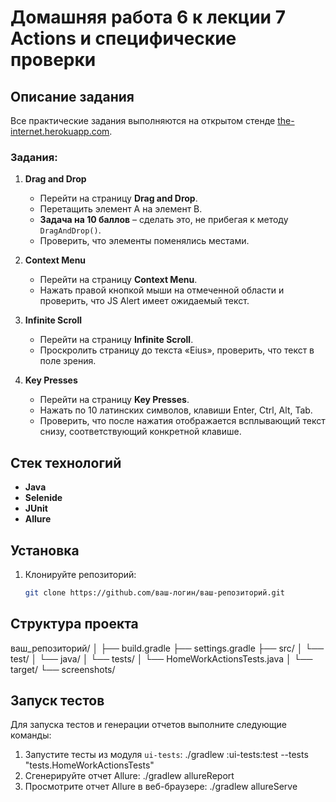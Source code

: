 # Домашняя работа 6 к лекции 7 Actions и специфические проверки

## Описание задания
Все практические задания выполняются на открытом стенде [the-internet.herokuapp.com](https://the-internet.herokuapp.com/).

### Задания:
1. **Drag and Drop**
    - Перейти на страницу **Drag and Drop**.
    - Перетащить элемент A на элемент B.
    - **Задача на 10 баллов** – сделать это, не прибегая к методу `DragAndDrop()`.
    - Проверить, что элементы поменялись местами.

2. **Context Menu**
    - Перейти на страницу **Context Menu**.
    - Нажать правой кнопкой мыши на отмеченной области и проверить, что JS Alert имеет ожидаемый текст.

3. **Infinite Scroll**
    - Перейти на страницу **Infinite Scroll**.
    - Проскролить страницу до текста «Eius», проверить, что текст в поле зрения.

4. **Key Presses**
    - Перейти на страницу **Key Presses**.
    - Нажать по 10 латинских символов, клавиши Enter, Ctrl, Alt, Tab.
    - Проверить, что после нажатия отображается всплывающий текст снизу, соответствующий конкретной клавише.

## Стек технологий
- **Java**
- **Selenide** 
- **JUnit** 
- **Allure** 

## Установка
1. Клонируйте репозиторий:
   ```bash
   git clone https://github.com/ваш-логин/ваш-репозиторий.git


## Структура проекта 

ваш_репозиторий/
│
├── build.gradle
├── settings.gradle
├── src/
│   └── test/
│       └── java/
│           └── tests/
│               └── HomeWorkActionsTests.java
│
└── target/
└── screenshots/

## Запуск тестов
Для запуска тестов и генерации отчетов выполните следующие команды:
1. Запустите тесты из модуля `ui-tests`:
   ./gradlew :ui-tests:test --tests "tests.HomeWorkActionsTests"
2. Сгенерируйте отчет Allure:
   ./gradlew allureReport
3. Просмотрите отчет Allure в веб-браузере:
   ./gradlew allureServe